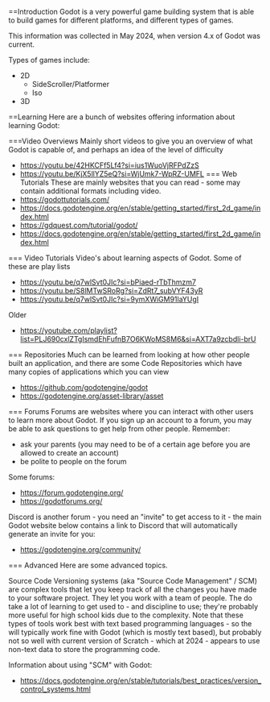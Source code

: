 ==Introduction
Godot is a very powerful game building system that is able to build games for different platforms, and different types of games.

This information was collected in May 2024, when version 4.x of Godot was current.

Types of games include:
- 2D
  - SideScroller/Platformer
  - Iso
- 3D

==Learning
Here are a bunch of websites offering information about learning Godot:

===Video Overviews
Mainly short videos to give you an overview of what Godot is capable of, and perhaps an idea of the level of difficulty
- https://youtu.be/42HKCFf5Lf4?si=ius1WuoVjRFPdZzS
- https://youtu.be/KjX5llYZ5eQ?si=WjUmk7-WpRZ-UMFL
=== Web Tutorials
These are mainly websites that you can read - some may contain additional formats including video.
- https://godottutorials.com/
- https://docs.godotengine.org/en/stable/getting_started/first_2d_game/index.html
- https://gdquest.com/tutorial/godot/
- https://docs.godotengine.org/en/stable/getting_started/first_2d_game/index.html

=== Video Tutorials
Video's about learning aspects of Godot.  Some of these are play lists
- https://youtu.be/q7wlSvt0JIc?si=bPiaed-rTbThmzm7
- https://youtu.be/S8lMTwSRoRg?si=ZdRt7_subVYF43yR
- https://youtu.be/q7wlSvt0JIc?si=9ymXWiGM91laYUgI

Older
- https://youtube.com/playlist?list=PLJ690cxlZTgIsmdEhFufnB7O6KWoMS8M6&si=AXT7a9zcbdli-brU

=== Repositories
Much can be learned from looking at how other people built an application, and there are some Code Repositories which have many copies of applications which you can view
- https://github.com/godotengine/godot
- https://godotengine.org/asset-library/asset

=== Forums
Forums are websites where you can interact with other users to learn more about Godot.  If you sign up an account to a forum, you may be able to ask questions to get help from other people.  Remember:
- ask your parents (you may need to be of a certain age before you are allowed to create an account)
- be polite to people on the forum

Some forums:
- https://forum.godotengine.org/
- https://godotforums.org/

Discord is another forum - you need an "invite" to get access to it - the main Godot website below contains a link to Discord that will automatically generate an invite for you:
- https://godotengine.org/community/

=== Advanced
Here are some advanced topics.

Source Code Versioning systems (aka "Source Code Management" / SCM) are complex tools that let you keep track of all the changes you have made to your software project.  They let you work with a team of people.  The do take a lot of learning to get used to - and discipline to use; they're probably more useful for high school kids due to the complexity.  Note that these types of tools work best with text based programming languages - so the will typically work fine with Godot (which is mostly text based), but probably not so well with current version of Scratch - which at 2024 - appears to use non-text data to store the programming code.

Information about using "SCM" with Godot:
- https://docs.godotengine.org/en/stable/tutorials/best_practices/version_control_systems.html
